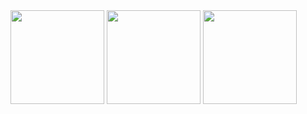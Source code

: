 <!--
**thebluerat/thebluerat** is a ✨ _special_ ✨ repository because its `README.md` (this file) appears on your GitHub profile.

Here are some ideas to get you started:

- 🔭 I’m currently working on ...
- 🌱 I’m currently learning ...
- 👯 I’m looking to collaborate on ...
- 🤔 I’m looking for help with ...
- 💬 Ask me about ...
- 📫 How to reach me: ...
- 😄 Pronouns: ...
- ⚡ Fun fact: ...
-->

<div display="flex" height="150px">
  <img display="block" height="150px" src="https://github-readme-stats.vercel.app/api?username=thebluerat&theme=rose&show_icons=true" />
  <img display="block" height="150px" src="http://mazassumnida.wtf/api/v2/generate_badge?boj=thebluerat" />
  <img display="block" height="150px" src="https://github-readme-stats.vercel.app/api/top-langs/?username=thebluerat&layout=donut&langs_count=8" />
</div>

